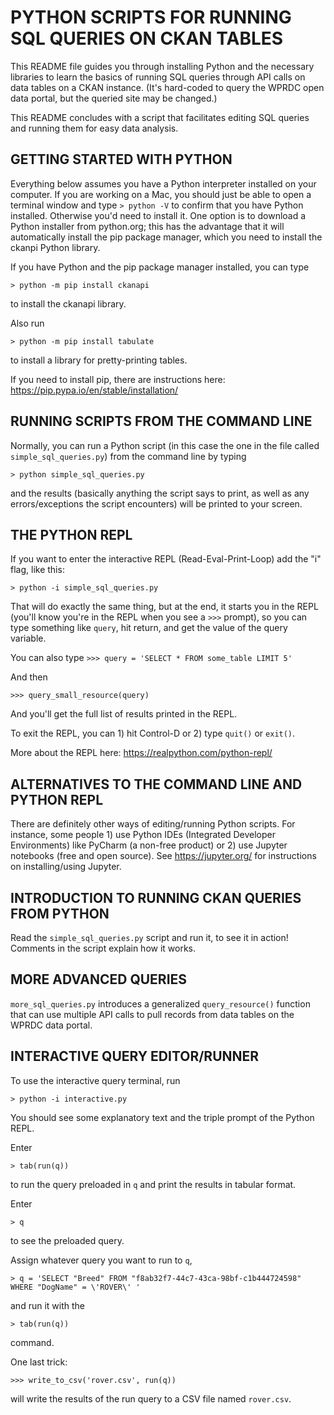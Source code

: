 # PYTHON SCRIPTS FOR RUNNING SQL QUERIES ON CKAN TABLES

This README file guides you through installing Python and the necessary libraries to learn the basics of running SQL queries through API calls on data tables on a CKAN instance. (It's hard-coded to query the WPRDC open data portal, but the queried site may be changed.)

This README concludes with a script that facilitates editing SQL queries and running them for easy data analysis.

## GETTING STARTED WITH PYTHON

Everything below assumes you have a Python interpreter installed on your computer. If you are working on a Mac, you should just be able to open a terminal window and type 
`> python -V`
to confirm that you have Python installed. Otherwise you'd need to install it. One option is to download a Python installer from python.org; this has the advantage that it will automatically install the pip package manager, which you need to install the ckanpi Python library.

If you have Python and the pip package manager installed, you can type

`> python -m pip install ckanapi`

to install the ckanapi library.

Also run

`> python -m pip install tabulate`

to install a library for pretty-printing tables.


If you need to install pip, there are instructions here:
https://pip.pypa.io/en/stable/installation/


## RUNNING SCRIPTS FROM THE COMMAND LINE

Normally, you can run a Python script (in this case the one in the file called `simple_sql_queries.py`) from the command line by typing 

`> python simple_sql_queries.py`

and the results (basically anything the script says to print, as well as any errors/exceptions the script encounters) will be printed to your screen.

## THE PYTHON REPL

If you want to enter the interactive REPL (Read-Eval-Print-Loop) add the "i" flag, like this:

`> python -i simple_sql_queries.py`

That will do exactly the same thing, but at the end, it starts you in the REPL (you'll know you're in the REPL when you see a `>>>` prompt), so you can type something like `query`, hit return, and get the value of the query variable.

You can also type
`>>> query = 'SELECT * FROM some_table LIMIT 5'`

And then

`>>> query_small_resource(query)`

And you'll get the full list of results printed in the REPL.

To exit the REPL, you can 1) hit Control-D or 2) type `quit()` or `exit()`.

More about the REPL here: https://realpython.com/python-repl/

## ALTERNATIVES TO THE COMMAND LINE AND PYTHON REPL

There are definitely other ways of editing/running Python scripts. For instance, some people 1) use Python IDEs (Integrated Developer Environments) like PyCharm (a non-free product) or 2) use Jupyter notebooks (free and open source). See https://jupyter.org/ for instructions on installing/using Jupyter.

## INTRODUCTION TO RUNNING CKAN QUERIES FROM PYTHON

Read the `simple_sql_queries.py` script and run it, to see it in action! Comments in the script explain how it works.

## MORE ADVANCED QUERIES

`more_sql_queries.py` introduces a generalized `query_resource()` function that can use multiple API calls to pull records from data tables on the WPRDC data portal.

## INTERACTIVE QUERY EDITOR/RUNNER

To use the interactive query terminal, run 

`> python -i interactive.py`

You should see some explanatory text and the triple prompt of the Python REPL.

Enter 

`> tab(run(q))`

to run the query preloaded in `q` and print the results in tabular format.

Enter 

`> q`

to see the preloaded query.

Assign whatever query you want to run to `q`,

`> q = 'SELECT "Breed" FROM "f8ab32f7-44c7-43ca-98bf-c1b444724598" WHERE "DogName" = \'ROVER\' '`

and run it with the 

`> tab(run(q))`

command.

One last trick:

`>>> write_to_csv('rover.csv', run(q))`

will write the results of the run query to a CSV file named `rover.csv`.
